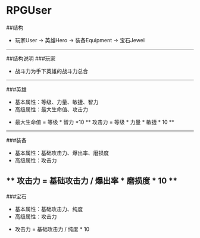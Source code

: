 # RPGUser

##结构
- 玩家User -> 英雄Hero -> 装备Equipment -> 宝石Jewel

---------------------------------
##结构说明
###玩家
- 战斗力为手下英雄的战斗力总合

---------------------------------
###英雄
- 基本属性：等级、力量、敏捷、智力
- 高级属性：最大生命值、攻击力

* 最大生命值 = 等级 * 智力 *10
** 攻击力 = 等级 * 力量 * 敏捷 * 10 **

---------------------------------
###装备
- 基本属性：基础攻击力、爆出率、磨损度
- 高级属性：攻击力

** 攻击力 = 基础攻击力 / 爆出率 * 磨损度 * 10 **
---------------------------------
###宝石
- 基本属性：基础攻击力、纯度
- 高级属性：攻击力

* 攻击力 = 基础攻击力 / 纯度 * 10